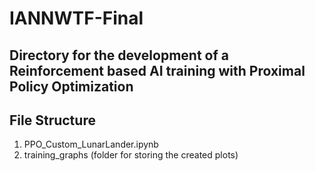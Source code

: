 # IANNWTF-Final
Directory for the development of a Reinforcement based AI training with Proximal Policy Optimization
---

## File Structure
1. PPO_Custom_LunarLander.ipynb
2. training_graphs (folder for storing the created plots)

